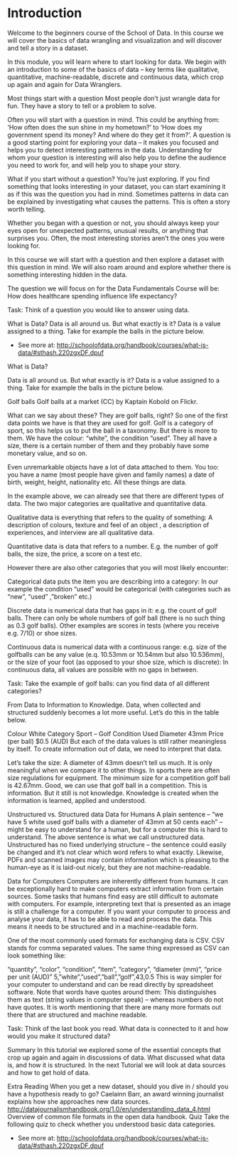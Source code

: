 Introduction
===========

Welcome to the beginners course of the School of Data. In this course we will cover the basics of data wrangling and visualization and will discover and tell a story in a dataset.

In this module, you will learn where to start looking for data. We begin with an introduction to some of the basics of data – key terms like qualitative, quantitative, machine-readable, discrete and continuous data, which crop up again and again for Data Wranglers.

Most things start with a question
Most people don’t just wrangle data for fun. They have a story to tell or a problem to solve.

Often you will start with a question in mind. This could be anything from: ‘How often does the sun shine in my hometown?’ to ‘How does my government spend its money? And where do they get it from?’. A question is a good starting point for exploring your data – it makes you focused and helps you to detect interesting patterns in the data. Understanding for whom your question is interesting will also help you to define the audience you need to work for, and will help you to shape your story.

What if you start without a question? You’re just exploring. If you find something that looks interesting in your dataset, you can start examining it as if this was the question you had in mind. Sometimes patterns in data can be explained by investigating what causes the patterns. This is often a story worth telling.

Whether you began with a question or not, you should always keep your eyes open for unexpected patterns, unusual results, or anything that surprises you. Often, the most interesting stories aren’t the ones you were looking for.

In this course we will start with a question and then explore a dataset with this question in mind. We will also roam around and explore whether there is something interesting hidden in the data.

The question we will focus on for the Data Fundamentals Course will be: How does healthcare spending influence life expectancy?

Task: Think of a question you would like to answer using data.

What is Data?
Data is all around us. But what exactly is it? Data is a value assigned to a thing. Take for example the balls in the picture below.

- See more at: http://schoolofdata.org/handbook/courses/what-is-data/#sthash.220zgxDF.dpuf

What is Data?

Data is all around us. But what exactly is it? Data is a value assigned to a thing. Take for example the balls in the picture below.

Golf balls
Golf balls at a market (CC) by Kaptain Kobold on Flickr.

What can we say about these? They are golf balls, right? So one of the first data points we have is that they are used for golf. Golf is a category of sport, so this helps us to put the ball in a taxonomy. But there is more to them. We have the colour: “white”, the condition “used”. They all have a size, there is a certain number of them and they probably have some monetary value, and so on.

Even unremarkable objects have a lot of data attached to them. You too: you have a name (most people have given and family names) a date of birth, weight, height, nationality etc. All these things are data.

In the example above, we can already see that there are different types of data. The two major categories are qualitative and quantitative data.

Qualitative data is everything that refers to the quality of something: A description of colours, texture and feel of an object , a description of experiences, and interview are all qualitative data.

Quantitative data is data that refers to a number. E.g. the number of golf balls, the size, the price, a score on a test etc.

However there are also other categories that you will most likely encounter:

Categorical data puts the item you are describing into a category: In our example the condition “used” would be categorical (with categories such as “new”, “used” ,”broken” etc.)

Discrete data is numerical data that has gaps in it: e.g. the count of golf balls. There can only be whole numbers of golf ball (there is no such thing as 0.3 golf balls). Other examples are scores in tests (where you receive e.g. 7/10) or shoe sizes.

Continuous data is numerical data with a continuous range: e.g. size of the golfballs can be any value (e.q. 10.53mm or 10.54mm but also 10.536mm), or the size of your foot (as opposed to your shoe size, which is discrete): In continuous data, all values are possible with no gaps in between.

Task: Take the example of golf balls: can you find data of all different categories?

From Data to Information to Knowledge.
Data, when collected and structured suddenly becomes a lot more useful. Let’s do this in the table below.

Colour	White
Category	Sport – Golf
Condition	Used
Diameter	43mm
Price (per ball)	$0.5 (AUD)
But each of the data values is still rather meaningless by itself. To create information out of data, we need to interpret that data.

Let’s take the size: A diameter of 43mm doesn’t tell us much. It is only meaningful when we compare it to other things. In sports there are often size regulations for equipment. The minimum size for a competition golf ball is 42.67mm. Good, we can use that golf ball in a competition. This is information. But it still is not knowledge. Knowledge is created when the information is learned, applied and understood.

Unstructured vs. Structured data
Data for Humans
A plain sentence – “we have 5 white used golf balls with a diameter of 43mm at 50 cents each” – might be easy to understand for a human, but for a computer this is hard to understand. The above sentence is what we call unstructured data. Unstructured has no fixed underlying structure – the sentence could easily be changed and it’s not clear which word refers to what exactly. Likewise, PDFs and scanned images may contain information which is pleasing to the human-eye as it is laid-out nicely, but they are not machine-readable.

Data for Computers
Computers are inherently different from humans. It can be exceptionally hard to make computers extract information from certain sources. Some tasks that humans find easy are still difficult to automate with computers. For example, interpreting text that is presented as an image is still a challenge for a computer. If you want your computer to process and analyse your data, it has to be able to read and process the data. This means it needs to be structured and in a machine-readable form.

One of the most commonly used formats for exchanging data is CSV. CSV stands for comma separated values. The same thing expressed as CSV can look something like:

“quantity”, “color”, “condition”, “item”, “category”, “diameter (mm)”, “price per unit (AUD)”
5,”white”,”used”,”ball”,”golf”,43,0.5
This is way simpler for your computer to understand and can be read directly by spreadsheet software. Note that words have quotes around them: This distinguishes them as text (string values in computer speak) – whereas numbers do not have quotes. It is worth mentioning that there are many more formats out there that are structured and machine readable.

Task: Think of the last book you read. What data is connected to it and how would you make it structured data?

Summary
In this tutorial we explored some of the essential concepts that crop up again and again in discussions of data. What discussed what data is, and how it is structured. In the next Tutorial we will look at data sources and how to get hold of data.

Extra Reading
When you get a new dataset, should you dive in / should you have a hypothesis ready to go? Caelainn Barr, an award winning journalist explains how she approaches new data sources. http://datajournalismhandbook.org/1.0/en/understanding_data_4.html
Overview of common file formats in the open data handbook.
Quiz
Take the following quiz to check whether you understood basic data categories.

- See more at: http://schoolofdata.org/handbook/courses/what-is-data/#sthash.220zgxDF.dpuf

